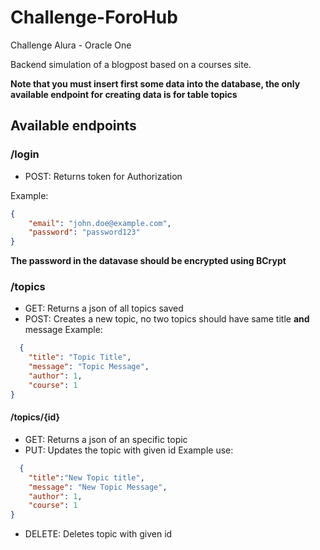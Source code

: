 # Challenge-ForoHub
Challenge Alura - Oracle One


Backend simulation of a blogpost based on a courses site.


**Note that you must insert first some data into the database, the only available endpoint for creating data is for table topics**

## Available endpoints

### /login
- POST:
Returns token for Authorization

Example:
```json
{
    "email": "john.doe@example.com",
    "password": "password123"
}
```
**The password in the datavase should be encrypted using BCrypt**

### /topics
- GET: Returns a json of all topics saved
- POST: Creates a new topic, no two topics should have same title **and** message
Example:
```json
  {
    "title": "Topic Title",
    "message": "Topic Message",
    "author": 1,
    "course": 1
}
```
  
#### /topics/{id}
- GET: Returns a json of an specific topic
- PUT: Updates the topic with given id
Example use:
```json
  {
    "title":"New Topic title",
    "message": "New Topic Message",
    "author": 1,
    "course": 1
}
```
- DELETE: Deletes topic with given id
